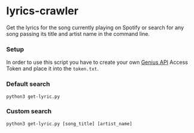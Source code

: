 # lyrics-crawler
Get the lyrics for the song currently playing on Spotify or search for any song passing its title and artist name in the command line.

### Setup
In order to use this script you have to create your own [Genius API](https://docs.genius.com) Access Token and place it into the `token.txt`.

### Default search
`python3 get-lyric.py`

### Custom search
`python3 get-lyric.py [song_title] [artist_name]`
